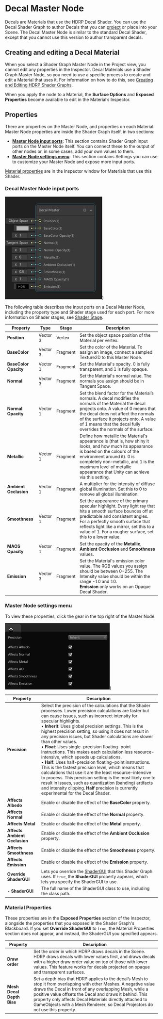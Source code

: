 # Decal Master Node

Decals are Materials that use the [HDRP Decal Shader](https://docs.unity3d.com/Packages/com.unity.render-pipelines.high-definition@7.1/manual/Decal-Shader.html). You can use the Decal Shader Graph to author Decals that you can [project](Decal-Projector.html) or place into your Scene. The Decal Master Node is similar to the standard Decal Shader, except that you cannot use this version to author transparent decals. 

## Creating and editing a Decal Material

When you select a Shader Graph Master Node in the Project view, you cannot edit any properties in the Inspector. Decal Materials use a Shader Graph Master Node, so you need to use a specific process to create and edit a Material that uses it. For information on how to do this, see [Creating and Editing HDRP Shader Graphs](Customizing-HDRP-materials-with-Shader-Graph.html). 

When you apply the node to a Material, the **Surface Options** and **Exposed Properties** become available to edit in the Material’s Inspector.

## Properties

There are properties on the Master Node, and properties on each Material. Master Node properties are inside the Shader Graph itself, in two sections:

- [**Master Node input ports**](#InputPorts): This section contains Shader Graph input ports on the Master Node itself. You can connect these to the output of other nodes or, in some cases, add your own values to them.
- [**Master Node settings menu**](#SettingsMenu): This section contains Settings you can use to customize your Master Node and expose more input ports.

 [Material properties](#MaterialProperties) are in the Inspector window for Materials that use this Shader.

<a name="InputPorts"></a>

### Decal Master Node input ports

![](Images/MasterNodeDecal1.png))

The following table describes the input ports on a Decal Master Node, including the property type and Shader stage used for each port. For more information on Shader stages, see [Shader Stage](https://docs.unity3d.com/Packages/com.unity.shadergraph@latest/index.html?subfolder=/manual/Shader-Stage.html).

| Property              | Type     | Stage    | Description                                                  |
| --------------------- | -------- | -------- | ------------------------------------------------------------ |
| **Position**          | Vector 3 | Vertex   | Set the object space position of the Material per vertex.    |
| **BaseColor**         | Vector 3 | Fragment | Set the color of the Material. To assign an image, connect a sampled Texture2D to this Master Node. |
| **BaseColor Opacity** | Vector 1 | Fragment | Set the Material's opacity. 0 is fully transparent, and 1 is fully opaque. |
| **Normal**            | Vector 3 | Fragment | Set the Material's normal value. The normals you assign should be in Tangent Space. |
| **Normal Opacity**    | Vector 1 | Fragment | Set the blend factor for the Material’s normals. A decal modifies the normals of the Material the decal projects onto. A value of 0 means that the decal does not affect the normals of the surface it projects onto. A value of 1 means that the decal fully overrides the normals of the surface. |
| **Metallic**          | Vector 1 | Fragment | Define how metallic the Material's appearance is (that is, how shiny it looks, and how much its appearance is based on the colours of the environment around it). 0 is completely non-metallic, and 1 is the maximum level of metallic appearance that Unity can achieve via this setting. |
| **Ambient Occlusion** | Vector 1 | Fragment | A multiplier for the intensity of diffuse global illumination. Set this to 0 to remove all global illumination. |
| **Smoothness**        | Vector 1 | Fragment | Set the appearance of the primary specular highlight. Every light ray that hits a smooth surface bounces off at predictable and consistent angles. For a perfectly smooth surface that reflects light like a mirror, set this to a value of 1. For a rougher surface, set this to a lower value. |
| **MAOS Opacity**      | Vector 1 | Fragment | Set the opacity of the **Metallic**, **Ambient Occlusion** and **Smoothness** values. |
| **Emission**          | Vector 3 | Fragment | Set the Material's emission color value. The RGB values you assign should be between 0-255. The Intensity value should be within the range -10 and 10. <br/>**Emission** only works on an Opaque Decal Shader. |

<a name="SettingsMenu"></a>

### Master Node settings menu

To view these properties, click the gear in the top right of the Master Node.

![](Images/MasterNodeDecal2.png))

| Property                      | Description                                                  |
| ----------------------------- | ------------------------------------------------------------ |
| **Precision**                 | Select the precision of the calculations that the Shader processes. Lower precision calculations are faster but can cause issues, such as incorrect intensity for specular highlights.<br/>&#8226; **Inherit**: Uses global precision settings. This is the highest precision setting, so using it does not result in any precision issues, but Shader calculations are slower than other values.<br/>&#8226; **Float**: Uses single-precision floating-point instructions. This makes each calculation less resource-intensive, which speeds up calculations.<br/>&#8226; **Half**: Uses half-precision floating-point instructions. This is the fastest precision level, which means that calculations that use it are the least resource-intensive to process. This precision setting is the most likely one to result in issues, such as quantization (banding) artifacts and intensity clipping. **Half** precision is currently experimental for the Decal Shader. |
| **Affects Albedo**            | Enable or disable the effect of the **BaseColor** property.  |
| **Affects Normal**            | Enable or disable the effect of the **Normal** property.     |
| **Affects Metal**             | Enable or disable the effect of the **Metal** property.      |
| **Affects Ambient Occlusion** | Enable or disable the effect of the **Ambient Occlusion** property. |
| **Affects Smoothness**        | Enable or disable the effect of the **Smoothness** property. |
| **Affects Emission**          | Enable or disable the effect of the **Emission** property.   |
| **Override ShaderGUI**        | Lets you override the [ShaderGUI](https://docs.unity3d.com/ScriptReference/ShaderGUI.html) that this Shader Graph uses. If `true`, the **ShaderGUI** property appears, which lets you specify the ShaderGUI to use. |
| **- ShaderGUI**                 | The full name of the ShaderGUI class to use, including the class path. |

<a name="MaterialProperties"></a>

### Material Properties

These properties are in the **Exposed Properties** section of the Inspector, alongside the properties that you exposed in the Shader Graph's Blackboard. If you set **Override ShaderGUI** to `true`, the Material Properties section does not appear, and instead, the ShaderGUI you specified appears.

| Property                  | Description                                                  |
| ------------------------- | ------------------------------------------------------------ |
| **Draw order**            | Set the order in which HDRP draws decals in the Scene. HDRP draws decals with lower values first, and draws decals with a higher draw order value on top of those with lower values. This feature works for decals projected on opaque and transparent surfaces. |
| **Mesh Decal Depth Bias** | Set a depth bias that HDRP applies to the decal’s Mesh to stop it from overlapping with other Meshes. A negative value draws the Decal in front of any overlapping Mesh, while a positive value offsets the Decal and draws it behind. This property only affects Decal Materials directly attached to GameObjects with a Mesh Renderer, so Decal Projectors do not use this property. |
